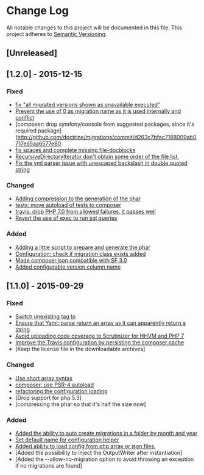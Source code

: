 # Change Log
All notable changes to this project will be documented in this file.
This project adheres to [Semantic Versioning](http://semver.org/).

## [Unreleased]

## [1.2.0] - 2015-12-15
### Fixed
  - [fix "all migrated versions shown as unavailable executed" ](https://github.com/doctrine/migrations/commit/875849e2a80d37dc8bf5dd0663e464b6789e3b56)
  - [Prevent the use of 0 as migration name as it is used internally and conflict](http://github.com/doctrine/migrations/commit/5df49c5ad5dc2265401a54a3b9e6ecb3e7cda8d0)
  - [composer: drop symfony/console from suggested packages, since it's required package](http://github.com/doctrine/migrations/commit/d263c7bfac7188009ab0717ed5aa6577e80
  - [fix spaces and complete missing file-docblocks](http://github.com/doctrine/migrations/commit/4b68a69c3e35492b36ec140ebb216cdb80ffe655)
  - [RecursiveDirectoryIterator don't obtain some order of the file list.](http://github.com/doctrine/migrations/commit/ed95c05c14381e64404f1135763fcc9b65317b96)
  - [Fix the yml parser issue with unescaped backslash in double quoted string](http://github.com/doctrine/migrations/commit/af3cce7d2e490ead821fcbdb54b4772b4913ee1d)

### Changed
  - [Adding compression to the generation of the phar](http://github.com/doctrine/migrations/commit/70730ff8655f0be89ce0f06d1e279930d7eb2550)
  - [tests: move autoload of tests to composer](http://github.com/doctrine/migrations/commit/3a4f8368e4b7b95d2e6c51c26f6dc41bb05a5ce5)
  - [travis: drop PHP 7.0 from allowed failures, it passes well](http://github.com/doctrine/migrations/commit/57ec2f071a7a840c554058b77f2089893d06ba23)
  - [Revert the use of exec to run sql queries](http://github.com/doctrine/migrations/commit/0af6e6e705b905a56cbed26cb5c17faad4c2c04f)

### Added
  - [Adding a little script to prepare and generate the phar](http://github.com/doctrine/migrations/commit/3a8ef413e7f8a42d4e0f3d32d30601b26fb27e60)
  - [Configuration: check if migration class exists added](http://github.com/doctrine/migrations/commit/a53d7c83b319341c985d2a21950e260fa55b0b8d)
  - [Made composer.json compatible with SF 3.0](http://github.com/doctrine/migrations/commit/4e909f2e661a8414a3e04ce987a09c9e849cd13f)
  - [Added configurable version column name](http://github.com/doctrine/migrations/commit/02ddf4318b84a20bb0e3486acfc6e6f41cc63426)

## [1.1.0] - 2015-09-29
### Fixed
  - [Switch unexisting <warning> tag to <comment>](http://github.com/doctrine/migrations/commit/93a81ff0dcc858de4df5c17d97f2f24b3bfa3c36)
  - [Ensure that Yaml::parse return an array as it can apparently return a string](http://github.com/doctrine/migrations/commit/1499f0cc3e5f5b20a510ba8f0779d5c68a9e5084)
  - [Avoid uploading code coverage to Scrutinizer for HHVM and PHP 7](http://github.com/doctrine/migrations/commit/d47d65021dcb711480bf27f6d0bbba138e220f12)
  - [Improve the Travis configuration by persisting the composer cache](http://github.com/doctrine/migrations/commit/bda0509b479ae6605b8fa749b0999b4ce2ff8c04)
  - [Keep the license file in the downloadable archives]
### Changed
  - [Use short array syntax](http://github.com/doctrine/migrations/commit/50a6e18c95ff617325229a4a649d65c1a11445bc)
  - [composer: use PSR-4 autoload](http://github.com/doctrine/migrations/commit/7fb8d301b2f4d4a564433165e0604b7d34013844)
  - [refactoring the configuration loading](http://github.com/doctrine/migrations/commit/e95b277111c74cfe65eb959d4471f45a815e1ece)
  - [Drop support for php 5.3]
  - [compressing the phar so that it's half the size now]
### Added
  - [Added the ability to auto create migrations in a folder by month and year](http://github.com/doctrine/migrations/commit/0b8e40868e12a36de7f689add61857b9ba29c4bc)
  - [Set default name for configuration helper](http://github.com/doctrine/migrations/commit/1f3592f2f126a022db275192f17b8d5c01f19822)
  - [Added ability to load config from php array or json files.](http://github.com/doctrine/migrations/commit/8cf01d623f9eb3728ba86c22970347107a8f0be7)
  - [Added the possibility to inject the OutputWriter after instantiation]
  - [Added the --allow-no-migration option to avoid throwing an exception if no migrations are found]
